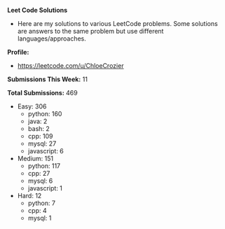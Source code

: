**Leet Code Solutions**

- Here are my solutions to various LeetCode problems. Some solutions are answers to the same problem but use different languages/approaches.

**Profile:**

- https://leetcode.com/u/ChloeCrozier

**Submissions This Week:** 11

**Total Submissions:** 469
- Easy: 306
  - python: 160
  - java: 2
  - bash: 2
  - cpp: 109
  - mysql: 27
  - javascript: 6
- Medium: 151
  - python: 117
  - cpp: 27
  - mysql: 6
  - javascript: 1
- Hard: 12
  - python: 7
  - cpp: 4
  - mysql: 1